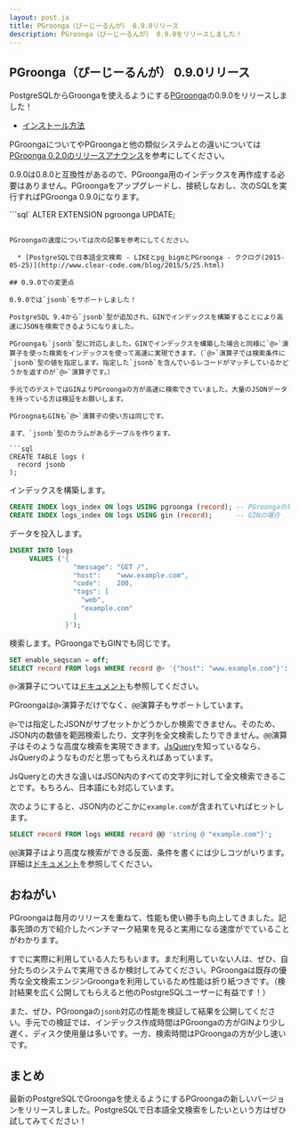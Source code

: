 ```yaml
---
layout: post.ja
title: PGroonga（ぴーじーるんが） 0.9.0リリース
description: PGroonga（ぴーじーるんが） 0.9.0をリリースしました！
---
```


## PGroonga（ぴーじーるんが） 0.9.0リリース

PostgreSQLからGroongaを使えるようにする[PGroonga](https://github.com/pgroonga/pgroonga)の0.9.0をリリースしました！

  * [インストール方法](https://github.com/pgroonga/pgroonga#%E3%82%A4%E3%83%B3%E3%82%B9%E3%83%88%E3%83%BC%E3%83%AB)

PGroongaについてやPGroongaと他の類似システムとの違いについては[PGroonga 0.2.0のリリースアナウンス](../../01/29/pgroonga-0.2.0.html)を参考にしてください。

0.9.0は0.8.0と互換性があるので、PGroonga用のインデックスを再作成する必要はありません。PGroongaをアップグレードし、接続しなおし、次のSQLを実行すればPGroonga 0.9.0になります。

```sql`
ALTER EXTENSION pgroonga UPDATE;
```

PGroongaの速度については次の記事を参考にしてください。

  * [PostgreSQLで日本語全文検索 - LIKEとpg_bigmとPGroonga - ククログ(2015-05-25)](http://www.clear-code.com/blog/2015/5/25.html)

## 0.9.0での変更点

0.9.0では`jsonb`をサポートしました！

PostgreSQL 9.4から`jsonb`型が追加され、GINでインデックスを構築することにより高速にJSONを検索できるようになりました。

PGroongaも`jsonb`型に対応しました。GINでインデックスを構築した場合と同様に`@>`演算子を使った検索をインデックスを使って高速に実現できます。（`@>`演算子では検索条件に`jsonb`型の値を指定します。指定した`jsonb`を含んでいるレコードがマッチしているかどうかを返すのが`@>`演算子です。）

手元でのテストではGINよりPGroongaの方が高速に検索できていました。大量のJSONデータを持っている方は検証をお願いします。

PGroognaもGINも`@>`演算子の使い方は同じです。

まず、`jsonb`型のカラムがあるテーブルを作ります。

```sql
CREATE TABLE logs (
  record jsonb
);
```

インデックスを構築します。

```sql
CREATE INDEX logs_index ON logs USING pgroonga (record); -- PGroongaの場合
CREATE INDEX logs_index ON logs USING gin (record);      -- GINの場合
```

データを投入します。

```sql
INSERT INTO logs
     VALUES ('{
                "message": "GET /",
                "host":    "www.example.com",
                "code":    200,
                "tags": [
                  "web",
                  "example.com"
                ]
              }');
```

検索します。PGroongaでもGINでも同じです。

```sql
SET enable_seqscan = off;
SELECT record FROM logs WHERE record @> '{"host": "www.example.com"}'::jsonb;
```

`@>`演算子については[ドキュメント](https://github.com/pgroonga/pgroonga#%E6%BC%94%E7%AE%97%E5%AD%90-2)も参照してください。

PGroongaは`@>`演算子だけでなく、`@@`演算子もサポートしています。

`@>`では指定したJSONがサブセットかどうかしか検索できません。そのため、JSON内の数値を範囲検索したり、文字列を全文検索したりできません。`@@`演算子はそのような高度な検索を実現できます。[JsQuery](https://github.com/postgrespro/jsquery)を知っているなら、JsQueryのようなものだと思ってもらえればあっています。

JsQueryとの大きな違いはJSON内のすべての文字列に対して全文検索できることです。もちろん、日本語にも対応しています。

次のようにすると、JSON内のどこかに`example.com`が含まれていればヒットします。

```sql
SELECT record FROM logs WHERE record @@ 'string @ "example.com"}';
```

`@@`演算子はより高度な検索ができる反面、条件を書くには少しコツがいります。詳細は[ドキュメント](https://github.com/pgroonga/pgroonga#%E6%BC%94%E7%AE%97%E5%AD%90-3)を参照してください。

## おねがい

PGroongaは毎月のリリースを重ねて、性能も使い勝手も向上してきました。記事先頭の方で紹介したベンチマーク結果を見ると実用になる速度がでていることがわかります。

すでに実際に利用している人たちもいます。まだ利用していない人は、ぜひ、自分たちのシステムで実用できるか検討してみてください。PGroongaは既存の優秀な全文検索エンジンGroongaを利用しているため性能は折り紙つきです。（検討結果を広く公開してもらえると他のPostgreSQLユーザーに有益です！）

また、ぜひ、PGroongaの`jsonb`対応の性能を検証して結果を公開してください。手元での検証では、インデックス作成時間はPGroongaの方がGINより少し遅く、ディスク使用量は多いです。一方、検索時間はPGroongaの方が少し速いです。

## まとめ

最新のPostgreSQLでGroongaを使えるようにするPGroongaの新しいバージョンをリリースしました。PostgreSQLで日本語全文検索をしたいという方はぜひ試してみてください！
